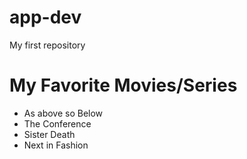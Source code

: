 # app-dev
My first repository
# My Favorite Movies/Series
- As above so Below
- The Conference
- Sister Death
- Next in Fashion
